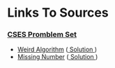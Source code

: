 # Links To Sources

### [CSES Promblem Set](https://cses.fi/problemset/)

- [Weird Algorithm](https://cses.fi/problemset/task/1068) ([ Solution ](weird_algorithm.cpp))
- [Missing Number](https://cses.fi/problemset/task/1068) ([ Solution ](missing_number.cpp))

